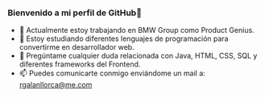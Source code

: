 ### Bienvenido a mi perfil de GitHub👋
- 🔭 Actualmente estoy trabajando en BMW Group como Product Genius.
- 🌱 Estoy estudiando diferentes lenguajes de programación para convertirme en desarrollador web.
- 💬 Pregúntame cualquier duda relacionada con Java, HTML, CSS, SQL y diferentes frameworks del Frontend.
- 📫 Puedes comunicarte conmigo enviándome un mail a: rgalanllorca@me.com
